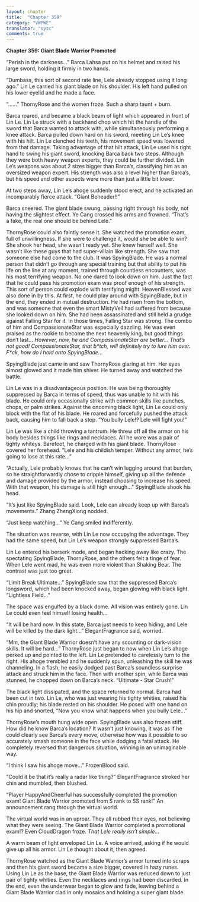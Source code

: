 ```yaml
---
layout: chapter
title:  "Chapter 359"
category: "VWPWE"
translator: "syzc"
comments: true
---
```


**Chapter 359: Giant Blade Warrior Promoted**

“Perish in the darkness...” Barca Lahsa put on his helmet and raised his large sword, holding it firmly in two hands.

“Dumbass, this sort of second rate line, Lele already stopped using it long ago.” Lin Le carried his giant blade on his shoulder. His left hand pulled on his lower eyelid and he made a face.

“......” ThornyRose and the women froze. Such a sharp taunt + burn.

Barca roared, and became a black beam of light which appeared in front of Lin Le. Lin Le struck with a backhand chop which hit the handle of the sword that Barca wanted to attack with, while simultaneously performing a knee attack. Barca pulled down hard on his sword, meeting Lin Le’s knee with his hilt. Lin Le clenched his teeth, his movement speed was lowered from that damage. Taking advantage of that hilt attack, Lin Le used his right hand to swing his giant sword, knocking Barca back two steps. Although they were both heavy weapon experts, they could be further divided. Lin Le’s weapons was about 2 sizes bigger than Barca’s, classifying him as an oversized weapon expert. His strength was also a level higher than Barca’s, but his speed and other aspects were more than just a little bit lower.

At two steps away, Lin Le’s ahoge suddenly stood erect, and he activated an incomparably fierce attack. “Giant Beheader!!”

Barca sneered. The giant blade swung, passing right through his body, not having the slightest effect. Ye Cang crossed his arms and frowned. “That’s a fake, the real one should be behind Lele.”

ThornyRose could also faintly sense it. She watched the promotion exam, full of unwillingness. If she were to challenge it, would she be able to win? She shook her head, she wasn’t ready yet. She knew herself well. She wasn’t like these guys that had super-villain like strength. She saw that someone else had come to the club. It was SpyingBlade. He was a normal person that didn’t go through any special training but that ability to put his life on the line at any moment, trained through countless encounters, was his most terrifying weapon. No one dared to look down on him. Just the fact that he could pass his promotion exam was proof enough of his strength. This sort of person could explode with terrifying might. HeavenBlessed was also done in by this. At first, he could play around with SpyingBlade, but in the end, they ended in mutual destruction. He had risen from the bottom, and was someone that even the smart MistyVeil had suffered from because she looked down on him. She had been assassinated and still held a grudge against Falling Star for it. In those times, Falling Star was strong. The combo of him and CompassionateStar was especially dazzling. He was even praised as the rookie to become the next heavenly king, but good things don’t last… *However, now, he and CompassionateStar are better... That’s not good! CompassionateStar, that b\*tch, will definitely try to lure him over. F\*ck, how do I hold onto SpyingBlade...*

SpyingBlade just came in and saw ThornyRose glaring at him. Her eyes almost glowed and it made him shiver. He turned away and watched the battle.

Lin Le was in a disadvantageous position. He was being thoroughly suppressed by Barca in terms of speed, thus was unable to hit with his blade. He could only occasionally strike with common skills like punches, chops, or palm strikes. Against the oncoming black light, Lin Le could only block with the flat of his blade. He roared and forcefully pushed the attack back, causing him to fall back a step. “You bully Lele!? Lele will fight you!”

Lin Le was like a child throwing a tantrum. He threw off all the armor on his body besides things like rings and necklaces. All he wore was a pair of tighty whiteys. Barefoot, he charged with his giant blade. ThornyRose covered her forehead. “Lele and his childish temper. Without any armor, he’s going to lose at this rate...”

“Actually, Lele probably knows that he can’t win lugging around that burden, so he straightforwardly chose to cripple himself, giving up all the defence and damage provided by the armor, instead choosing to increase his speed. With that weapon, his damage is still high enough...” SpyingBlade shook his head.

“It’s just like SpyingBlade said. Look, Lele can already keep up with Barca’s movements.” Zhang ZhengXiong nodded.

“Just keep watching...” Ye Cang smiled indifferently.

The situation was reverse, with Lin Le now occupying the advantage. They had the same speed, but Lin Le’s weapon strongly suppressed Barca’s.

Lin Le entered his berserk mode, and began hacking away like crazy. The spectating SpyingBlade, ThornyRose, and the others felt a tinge of fear. When Lele went mad, he was even more violent than Shaking Bear. The contrast was just too great.

“Limit Break Ultimate...” SpyingBlade saw that the suppressed Barca’s longsword, which had been knocked away, began glowing with black light. “Lightless Field...”

The space was engulfed by a black dome. All vision was entirely gone. Lin Le could even feel himself losing health...

“It will be hard now. In this state, Barca just needs to keep hiding, and Lele will be killed by the dark light...” ElegantFragrance said, worried.

“Mm, the Giant Blade Warrior doesn’t have any scounting or dark-vision skills. It will be hard...” ThornyRose just began to now when Lin Le’s ahoge perked up and pointed to the left. Lin Le pretended to carelessly turn to the right. His ahoge trembled and he suddenly spun, unleashing the skill he was channeling. In a flash, he easily dodged past Barca’s soundless surprise attack and struck him in the face. Then with another spin, while Barca was stunned, he chopped down on Barca’s neck. “Ultimate - Star Crush!”

The black light dissipated, and the space returned to normal. Barca had been cut in two. Lin Le, who was just wearing his tighty whities, raised his chin proudly; his blade rested on his shoulder. He posed with one hand on his hip and snorted, “Now you know what happens when you bully Lele...”

ThornyRose’s mouth hung wide open. SpyingBlade was also frozen stiff. How did he know Barca’s location? It wasn’t just knowing, it was as if he could clearly see Barca’s every move, otherwise how was it possible to so accurately smash someone in the face while dodging a fatal attack. He completely reversed that dangerous situation, winning in an unimaginable way.

“I think I saw his ahoge move...” FrozenBlood said.

“Could it be that it’s really a radar like thing?” ElegantFragrance stroked her chin and mumbled, then blushed.

“Player HappyAndCheerful has successfully completed the promotion exam! Giant Blade Warrior promoted from S rank to SS rank!” An announcement rang through the virtual world.

The virtual world was in an uproar. They all rubbed their eyes, not believing what they were seeing. The Giant Blade Warrior completed a promotional exam!? Even CloudDragon froze. *That Lele really isn’t simple...*

A warm beam of light enveloped Lin Le. A voice arrived, asking if he would give up all his armor. Lin Le thought about it, then agreed.

ThornyRose watched as the Giant Blade Warrior’s armor turned into scraps and then his giant sword became a size bigger, covered in hazy runes. Using Lin Le as the base, the Giant Blade Warrior was reduced down to just pair of tighty whities. Even the necklaces and rings had been discarded. In the end, even the underwear began to glow and fade, leaving behind a Giant Blade Warrior clad in only mosaics and holding a super giant blade.
